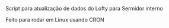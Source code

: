 Script para atualização de dados do Lofty para Sermidor interno

Feito para rodar em Linux usando CRON